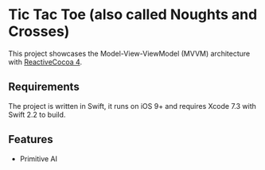 Tic Tac Toe (also called Noughts and Crosses)
=========

This project showcases the Model-View-ViewModel (MVVM) architecture with [ReactiveCocoa 4][reactive-cocoa].

[reactive-cocoa]: https://github.com/ReactiveCocoa/ReactiveCocoa

Requirements
------------
The project is written in Swift, it runs on iOS 9+ and requires Xcode 7.3 with Swift 2.2 to build.

Features
------------
* Primitive AI
